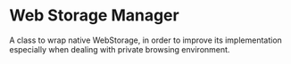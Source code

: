 # Web Storage Manager
A class to wrap native WebStorage, in order to improve its implementation especially when dealing with private browsing environment.
